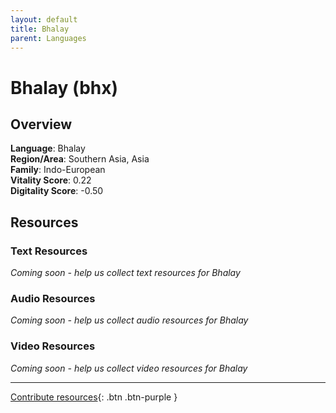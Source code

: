 ```yaml
---
layout: default
title: Bhalay
parent: Languages
---
```


# Bhalay (bhx)

## Overview

**Language**: Bhalay  
**Region/Area**: Southern Asia, Asia  
**Family**: Indo-European  
**Vitality Score**: 0.22  
**Digitality Score**: -0.50  

## Resources

### Text Resources
*Coming soon - help us collect text resources for Bhalay*

### Audio Resources
*Coming soon - help us collect audio resources for Bhalay*

### Video Resources
*Coming soon - help us collect video resources for Bhalay*

---

[Contribute resources](https://fairtrain.github.io/){: .btn .btn-purple }
